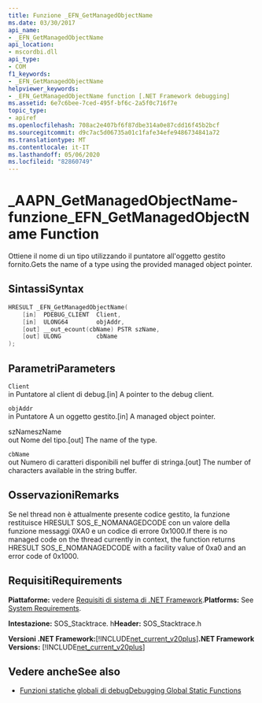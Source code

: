 ```yaml
---
title: Funzione _EFN_GetManagedObjectName
ms.date: 03/30/2017
api_name:
- _EFN_GetManagedObjectName
api_location:
- mscordbi.dll
api_type:
- COM
f1_keywords:
- _EFN_GetManagedObjectName
helpviewer_keywords:
- _EFN_GetManagedObjectName function [.NET Framework debugging]
ms.assetid: 6e7c6bee-7ced-495f-bf6c-2a5f0c716f7e
topic_type:
- apiref
ms.openlocfilehash: 708ac2e407bf6f87dbe314a0e87cdd16f45b2bcf
ms.sourcegitcommit: d9c7ac5d06735a01c1fafe34efe9486734841a72
ms.translationtype: MT
ms.contentlocale: it-IT
ms.lasthandoff: 05/06/2020
ms.locfileid: "82860749"
---
```

# <a name="_efn_getmanagedobjectname-function"></a><span data-ttu-id="f61a7-102">\_AAPN\_GetManagedObjectName-funzione</span><span class="sxs-lookup"><span data-stu-id="f61a7-102">\_EFN\_GetManagedObjectName Function</span></span>
<span data-ttu-id="f61a7-103">Ottiene il nome di un tipo utilizzando il puntatore all'oggetto gestito fornito.</span><span class="sxs-lookup"><span data-stu-id="f61a7-103">Gets the name of a type using the provided managed object pointer.</span></span>  
  
## <a name="syntax"></a><span data-ttu-id="f61a7-104">Sintassi</span><span class="sxs-lookup"><span data-stu-id="f61a7-104">Syntax</span></span>  
  
```cpp  
HRESULT _EFN_GetManagedObjectName(  
    [in]  PDEBUG_CLIENT  Client,  
    [in]  ULONG64        objAddr,  
    [out] __out_ecount(cbName) PSTR szName,  
    [out] ULONG          cbName  
);  
```  
  
## <a name="parameters"></a><span data-ttu-id="f61a7-105">Parametri</span><span class="sxs-lookup"><span data-stu-id="f61a7-105">Parameters</span></span>  
 `Client`  
 <span data-ttu-id="f61a7-106">in Puntatore al client di debug.</span><span class="sxs-lookup"><span data-stu-id="f61a7-106">[in] A pointer to the debug client.</span></span>  
  
 `objAddr`  
 <span data-ttu-id="f61a7-107">in Puntatore A un oggetto gestito.</span><span class="sxs-lookup"><span data-stu-id="f61a7-107">[in] A managed object pointer.</span></span>  
  
 <span data-ttu-id="f61a7-108">szName</span><span class="sxs-lookup"><span data-stu-id="f61a7-108">szName</span></span>  
 <span data-ttu-id="f61a7-109">out Nome del tipo.</span><span class="sxs-lookup"><span data-stu-id="f61a7-109">[out] The name of the type.</span></span>  
  
 `cbName`  
 <span data-ttu-id="f61a7-110">out Numero di caratteri disponibili nel buffer di stringa.</span><span class="sxs-lookup"><span data-stu-id="f61a7-110">[out] The number of characters available in the string buffer.</span></span>  
  
## <a name="remarks"></a><span data-ttu-id="f61a7-111">Osservazioni</span><span class="sxs-lookup"><span data-stu-id="f61a7-111">Remarks</span></span>  
 <span data-ttu-id="f61a7-112">Se nel thread non è attualmente presente codice gestito, la funzione restituisce HRESULT SOS_E_NOMANAGEDCODE con un valore della funzione messaggi 0XA0 e un codice di errore 0x1000.</span><span class="sxs-lookup"><span data-stu-id="f61a7-112">If there is no managed code on the thread currently in context, the function returns HRESULT SOS_E_NOMANAGEDCODE with a facility value of 0xa0 and an error code of 0x1000.</span></span>  
  
## <a name="requirements"></a><span data-ttu-id="f61a7-113">Requisiti</span><span class="sxs-lookup"><span data-stu-id="f61a7-113">Requirements</span></span>  
 <span data-ttu-id="f61a7-114">**Piattaforme:** vedere [Requisiti di sistema di .NET Framework](../../get-started/system-requirements.md).</span><span class="sxs-lookup"><span data-stu-id="f61a7-114">**Platforms:** See [System Requirements](../../get-started/system-requirements.md).</span></span>  
  
 <span data-ttu-id="f61a7-115">**Intestazione:** SOS_Stacktrace. h</span><span class="sxs-lookup"><span data-stu-id="f61a7-115">**Header:** SOS_Stacktrace.h</span></span>  
  
 <span data-ttu-id="f61a7-116">**Versioni .NET Framework:**[!INCLUDE[net_current_v20plus](../../../../includes/net-current-v20plus-md.md)]</span><span class="sxs-lookup"><span data-stu-id="f61a7-116">**.NET Framework Versions:** [!INCLUDE[net_current_v20plus](../../../../includes/net-current-v20plus-md.md)]</span></span>  
  
## <a name="see-also"></a><span data-ttu-id="f61a7-117">Vedere anche</span><span class="sxs-lookup"><span data-stu-id="f61a7-117">See also</span></span>

- [<span data-ttu-id="f61a7-118">Funzioni statiche globali di debug</span><span class="sxs-lookup"><span data-stu-id="f61a7-118">Debugging Global Static Functions</span></span>](debugging-global-static-functions.md)
